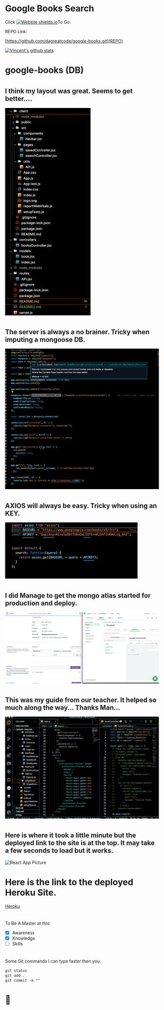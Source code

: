 # Google Books Search

Click
[![Website shields.io](https://img.shields.io/website-up-down-green-red/http/shields.io.svg)](https://da-google-books.herokuapp.com/)To Go.

REPO Link:

[https://github.com/dagreatcode/google-books.git](REPO)

[![Vincent's github stats](https://github-readme-stats.vercel.app/api?username=DaGreatCode&theme=blue-green)](https://github.com/dagreatcode)

# google-books (DB)

#

## I think my layout was great. Seems to get better....

![React App Picture](./image/img1.png)

#

## The server is always a no brainer. Tricky when imputing a mongoose DB.

![React App Picture](./image/img2.png)

#

## AXIOS will always be easy. Tricky when using an KEY.

![React App Picture](./image/img3.png)

#

## I did Manage to get the mongo atlas started for production and deploy.

![React App Picture](./image/img4.png)

#

## This was my guide from our teacher. It helped so much along the way... Thanks Man...

![React App Picture](./image/img5.png)

#

## Here is where it took a little minute but the deployed link to the site is at the top. It may take a few seconds to load but it works.

![React App Picture](./image/gif.gif)

# Here is the link to the deployed Heroku Site.

[Heroku](https://da-google-books.herokuapp.com/)

#

#

To Be A Master at this:

- [x] Awareness
- [x] Knowledge
- [ ] Skills

#

#

#

Some Git commands I can type faster then you:

```
git status
git add .
git commit -m ""
```

# :thinking:
